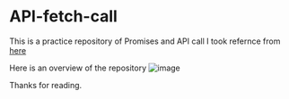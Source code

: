 # API-fetch-call

This is a practice repository of Promises and API call 
I took refernce from [here](https://codingthesmartway.com/fetch-api-introduction-to-promised-based-data-fetching-in-plain-javascript/)

Here is an overview of the repository
![image](https://user-images.githubusercontent.com/81870866/187841459-8ba5fb59-9abf-48eb-aae2-592c7f068ee4.png)

Thanks for reading.
